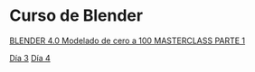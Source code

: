 # Curso de Blender

[BLENDER 4.0 Modelado de cero a 100 MASTERCLASS PARTE 1](https://youtu.be/N_HrarfJuRg?si=TROVRQHJ3OPn-l-_)

[Día 3](https://youtu.be/N_HrarfJuRg?si=jfXI2CNzUkpEQ0cY&t=6634)
[Día 4](https://youtu.be/N_HrarfJuRg?si=3hSC3hG33svk95tS&t=7285)